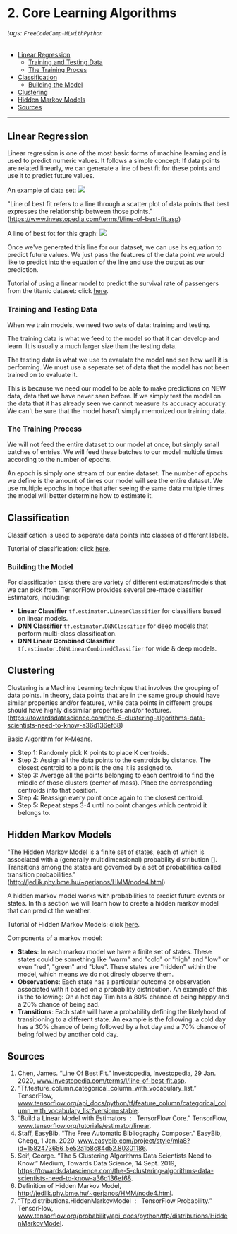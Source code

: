 # 2. Core Learning Algorithms

###### tags: `FreeCodeCamp-MLwithPython`

* [Linear Regression](#linear-regression)
    * [Training and Testing Data](#training-and-testing-data)
    * [The Training Proces](#the-training-process)
* [Classification](#classification)
    * [Building the Model](#building-the-model)
* [Clustering](#clustering)
* [Hidden Markov Models](#hidden-markov-models)
* [Sources](#sources)

---

## Linear Regression

Linear regression is one of the most basic forms of machine learning and is used to predict numeric values. 
It follows a simple concept: If data points are related linearly, we can generate a line of best fit for these points and use it to predict future values.

An example of data set:
![](https://i.imgur.com/I19exJ1.png)

"Line of best fit refers to a line through a scatter plot of data points that best expresses the relationship between those points." (https://www.investopedia.com/terms/l/line-of-best-fit.asp)

A line of best fot for this graph:
![](https://i.imgur.com/ZdV8wCC.png)

Once we've generated this line for our dataset, we can use its equation to predict future values. We just pass the features of the data point we would like to predict into the equation of the line and use the output as our prediction.


Tutorial of using a linear model to predict the survival rate of passengers from the titanic dataset: click [here](https://www.tensorflow.org/tutorials/estimator/linear).

### Training and Testing Data

When we train models, we need two sets of data: training and testing.

The training data is what we feed to the model so that it can develop and learn. It is usually a much larger size than the testing data.

The testing data is what we use to evaulate the model and see how well it is performing. We must use a seperate set of data that the model has not been trained on to evaluate it.

This is because we need our model to be able to make predictions on NEW data, data that we have never seen before. If we simply test the model on the data that it has already seen we cannot measure its accuracy accuratly. We can't be sure that the model hasn't simply memorized our training data.

### The Training Process

We will not feed the entire dataset to our model at once, but simply small batches of entries. We will feed these batches to our model multiple times according to the number of epochs.

An epoch is simply one stream of our entire dataset. The number of epochs we define is the amount of times our model will see the entire dataset. We use multiple epochs in hope that after seeing the same data multiple times the model will better determine how to estimate it.

## Classification

Classification is used to seperate data points into classes of different labels.

Tutorial of classification: click [here](https://www.tensorflow.org/tutorials/estimator/premade).


### Building the Model

For classification tasks there are variety of different estimators/models that we can pick from. TensorFlow provides several pre-made classifier Estimators, including:

* **Linear Classifier** `tf.estimator.LinearClassifier` for classifiers based on linear models.
* **DNN Classifier** `tf.estimator.DNNClassifier` for deep models that perform multi-class classification.
* **DNN Linear Combined Classifier** `tf.estimator.DNNLinearCombinedClassifier` for wide & deep models.


## Clustering

Clustering is a Machine Learning technique that involves the grouping of data points. In theory, data points that are in the same group should have similar properties and/or features, while data points in different groups should have highly dissimilar properties and/or features. (https://towardsdatascience.com/the-5-clustering-algorithms-data-scientists-need-to-know-a36d136ef68)

Basic Algorithm for K-Means.

* Step 1: Randomly pick K points to place K centroids.
* Step 2: Assign all the data points to the centroids by distance. The closest centroid to a point is the one it is assigned to.
* Step 3: Average all the points belonging to each centroid to find the middle of those clusters (center of mass). Place the corresponding centroids into that position.
* Step 4: Reassign every point once again to the closest centroid.
* Step 5: Repeat steps 3-4 until no point changes which centroid it belongs to.


## Hidden Markov Models

"The Hidden Markov Model is a finite set of states, each of which is associated with a (generally multidimensional) probability distribution []. Transitions among the states are governed by a set of probabilities called transition probabilities." (http://jedlik.phy.bme.hu/~gerjanos/HMM/node4.html)

A hidden markov model works with probabilities to predict future events or states. In this section we will learn how to create a hidden markov model that can predict the weather.

Tutorial of Hidden Markov Models: click [here](https://www.tensorflow.org/probability/api_docs/python/tfp/distributions/HiddenMarkovModel).

Components of a markov model:

* **States**: In each markov model we have a finite set of states. These states could be something like "warm" and "cold" or "high" and "low" or even "red", "green" and "blue". These states are "hidden" within the model, which means we do not direcly observe them.
* **Observations**: Each state has a particular outcome or observation associated with it based on a probability distribution. An example of this is the following: On a hot day Tim has a 80% chance of being happy and a 20% chance of being sad.
* **Transitions**: Each state will have a probability defining the likelyhood of transitioning to a different state. An example is the following: a cold day has a 30% chance of being followed by a hot day and a 70% chance of being follwed by another cold day.

## Sources

1. Chen, James. “Line Of Best Fit.” Investopedia, Investopedia, 29 Jan. 2020, www.investopedia.com/terms/l/line-of-best-fit.asp.
2. “Tf.feature_column.categorical_column_with_vocabulary_list.” TensorFlow, www.tensorflow.org/api_docs/python/tf/feature_column/categorical_column_with_vocabulary_list?version=stable.
3. “Build a Linear Model with Estimators &nbsp;: &nbsp; TensorFlow Core.” TensorFlow, www.tensorflow.org/tutorials/estimator/linear.
4. Staff, EasyBib. “The Free Automatic Bibliography Composer.” EasyBib, Chegg, 1 Jan. 2020, www.easybib.com/project/style/mla8?id=1582473656_5e52a1b8c84d52.80301186.
5. Seif, George. “The 5 Clustering Algorithms Data Scientists Need to Know.” Medium, Towards Data Science, 14 Sept. 2019, https://towardsdatascience.com/the-5-clustering-algorithms-data-scientists-need-to-know-a36d136ef68.
6. Definition of Hidden Markov Model, http://jedlik.phy.bme.hu/~gerjanos/HMM/node4.html.
7. “Tfp.distributions.HiddenMarkovModel &nbsp;: &nbsp; TensorFlow Probability.” TensorFlow, www.tensorflow.org/probability/api_docs/python/tfp/distributions/HiddenMarkovModel.